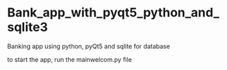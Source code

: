 # Bank_app_with_pyqt5_python_and_sqlite3
Banking app using python, pyQt5 and sqlite for database


to start the app, run the mainwelcom.py file

